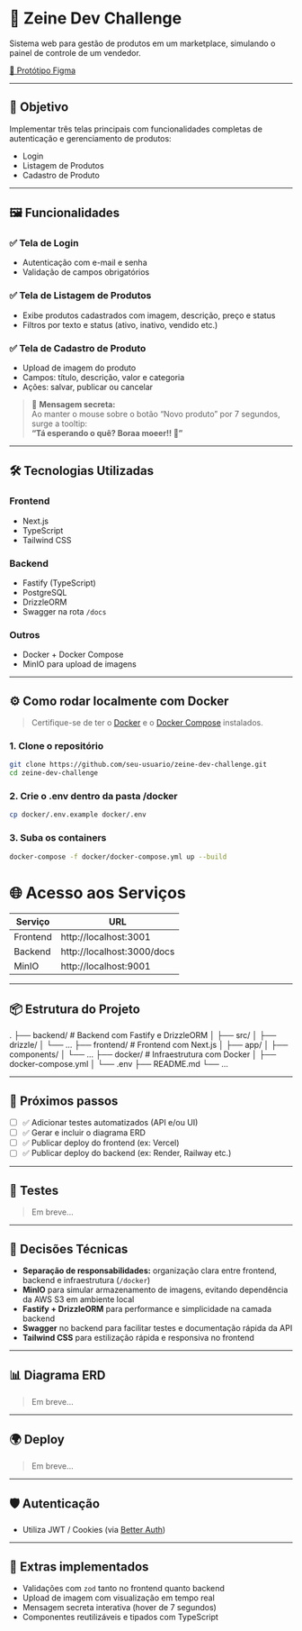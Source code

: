# 🚀 Zeine Dev Challenge

Sistema web para gestão de produtos em um marketplace, simulando o painel de controle de um vendedor.

[🎨 Protótipo Figma](https://www.figma.com/community/file/1405890943950015706)

---

## 🎯 Objetivo

Implementar três telas principais com funcionalidades completas de autenticação e gerenciamento de produtos:

- Login
- Listagem de Produtos
- Cadastro de Produto

---

## 🖼️ Funcionalidades

### ✅ Tela de Login

- Autenticação com e-mail e senha
- Validação de campos obrigatórios

### ✅ Tela de Listagem de Produtos

- Exibe produtos cadastrados com imagem, descrição, preço e status
- Filtros por texto e status (ativo, inativo, vendido etc.)

### ✅ Tela de Cadastro de Produto

- Upload de imagem do produto
- Campos: título, descrição, valor e categoria
- Ações: salvar, publicar ou cancelar

> 💬 **Mensagem secreta:**  
> Ao manter o mouse sobre o botão “Novo produto” por 7 segundos, surge a tooltip:  
> **“Tá esperando o quê? Boraa moeer!! 🚀”**

---

## 🛠️ Tecnologias Utilizadas

### Frontend

- Next.js
- TypeScript
- Tailwind CSS

### Backend

- Fastify (TypeScript)
- PostgreSQL
- DrizzleORM
- Swagger na rota `/docs`

### Outros

- Docker + Docker Compose
- MinIO para upload de imagens

---

## ⚙️ Como rodar localmente com Docker

> Certifique-se de ter o [Docker](https://www.docker.com/) e o [Docker Compose](https://docs.docker.com/compose/) instalados.

### 1. Clone o repositório

```bash
git clone https://github.com/seu-usuario/zeine-dev-challenge.git
cd zeine-dev-challenge
```

### 2. Crie o .env dentro da pasta /docker

```bash
cp docker/.env.example docker/.env
```

### 3. Suba os containers

```bash
docker-compose -f docker/docker-compose.yml up --build
```

# 🌐 Acesso aos Serviços

| Serviço  | URL                        |
| -------- | -------------------------- |
| Frontend | http://localhost:3001      |
| Backend  | http://localhost:3000/docs |
| MinIO    | http://localhost:9001      |

---

## 📦 Estrutura do Projeto

.
├── backend/ # Backend com Fastify e DrizzleORM
│ ├── src/
│ ├── drizzle/
│ └── ...
├── frontend/ # Frontend com Next.js
│ ├── app/
│ ├── components/
│ └── ...
├── docker/ # Infraestrutura com Docker
│ ├── docker-compose.yml
│ └── .env
├── README.md
└── ...

---

## 📌 Próximos passos

- [ ] ✅ Adicionar testes automatizados (API e/ou UI)
- [ ] ✅ Gerar e incluir o diagrama ERD
- [ ] ✅ Publicar deploy do frontend (ex: Vercel)
- [ ] ✅ Publicar deploy do backend (ex: Render, Railway etc.)

---

## 🧪 Testes

> Em breve...

---

## 🧠 Decisões Técnicas

- **Separação de responsabilidades:** organização clara entre frontend, backend e infraestrutura (`/docker`)
- **MinIO** para simular armazenamento de imagens, evitando dependência da AWS S3 em ambiente local
- **Fastify + DrizzleORM** para performance e simplicidade na camada backend
- **Swagger** no backend para facilitar testes e documentação rápida da API
- **Tailwind CSS** para estilização rápida e responsiva no frontend

---

## 📊 Diagrama ERD

> Em breve...

---

## 🌍 Deploy

> Em breve...

---

## 🛡️ Autenticação

- Utiliza JWT / Cookies (via [Better Auth](https://github.com/better-typed/better-auth))

---

## 🧩 Extras implementados

- Validações com `zod` tanto no frontend quanto backend
- Upload de imagem com visualização em tempo real
- Mensagem secreta interativa (hover de 7 segundos)
- Componentes reutilizáveis e tipados com TypeScript
